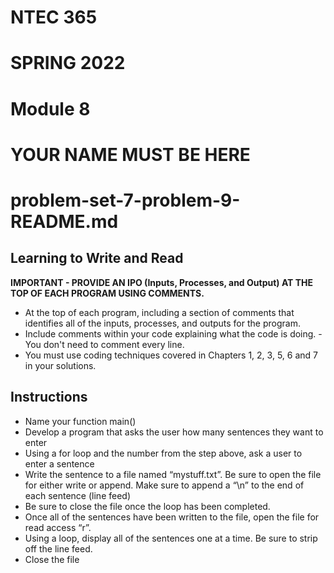 # NTEC 365
# SPRING 2022
# Module 8
# YOUR NAME MUST BE HERE
# problem-set-7-problem-9-README.md

## Learning to Write and Read

**IMPORTANT - PROVIDE AN IPO (Inputs, Processes, and Output) AT THE TOP OF EACH PROGRAM USING COMMENTS.**

- At the top of each program, including a section of comments that identifies all of the inputs, processes, and outputs for the program.
- Include comments within your code explaining what the code is doing. - You don't need to comment every line.
- You must use coding techniques covered in Chapters 1, 2, 3, 5, 6 and 7 in your solutions.

## Instructions

- Name your function main()
- Develop a program that asks the user how many sentences they want to enter
- Using a for loop and the number from the step above, ask a user to enter a sentence
- Write the sentence to a file named “mystuff.txt”. Be sure to open the file for either write or append. Make sure to append a “\n” to the end of each sentence (line feed)
- Be sure to close the file once the loop has been completed.
- Once all of the sentences have been written to the file, open the file for read access “r”.
- Using a loop, display all of the sentences one at a time. Be sure to strip off the line feed.
- Close the file
